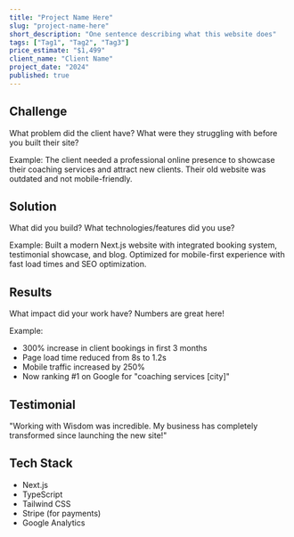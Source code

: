 ```yaml
---
title: "Project Name Here"
slug: "project-name-here"
short_description: "One sentence describing what this website does"
tags: ["Tag1", "Tag2", "Tag3"]
price_estimate: "$1,499"
client_name: "Client Name"
project_date: "2024"
published: true
---
```


## Challenge

What problem did the client have? What were they struggling with before you built their site?

Example: The client needed a professional online presence to showcase their coaching services and attract new clients. Their old website was outdated and not mobile-friendly.

## Solution

What did you build? What technologies/features did you use?

Example: Built a modern Next.js website with integrated booking system, testimonial showcase, and blog. Optimized for mobile-first experience with fast load times and SEO optimization.

## Results

What impact did your work have? Numbers are great here!

Example:
- 300% increase in client bookings in first 3 months
- Page load time reduced from 8s to 1.2s
- Mobile traffic increased by 250%
- Now ranking #1 on Google for "coaching services [city]"

## Testimonial

"Working with Wisdom was incredible. My business has completely transformed since launching the new site!"

## Tech Stack

- Next.js
- TypeScript
- Tailwind CSS
- Stripe (for payments)
- Google Analytics